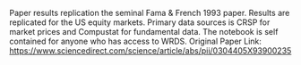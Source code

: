 Paper results replication the seminal Fama & French 1993 paper. Results are replicated for the US equity markets.
Primary data sources is CRSP for market prices and Compustat for fundamental data. The notebook is self contained for anyone who has access to WRDS. 
Original Paper Link: https://www.sciencedirect.com/science/article/abs/pii/0304405X93900235